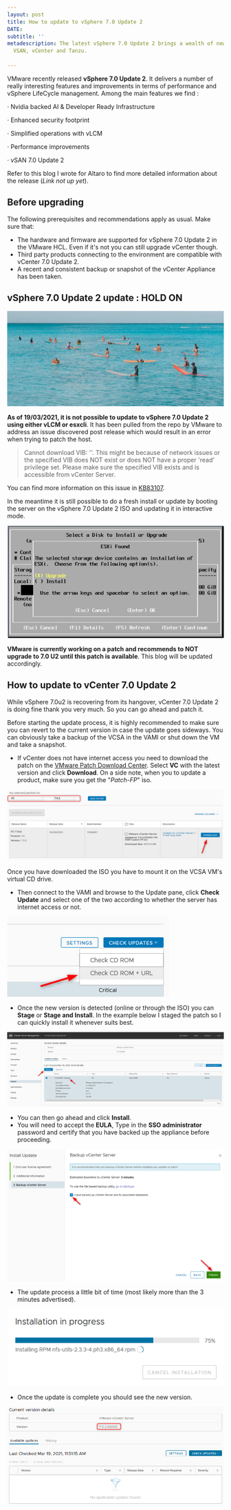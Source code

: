 ```yaml
---
layout: post
title: How to update to vSphere 7.0 Update 2
DATE: 
subtitle: ''
metadescription: The latest vSphere 7.0 Update 2 brings a wealth of new features spanning
  VSAN, vCenter and Tanzu.

---
```

VMware recently released **vSphere 7.0 Update 2**. It delivers a number of really interesting features and improvements in terms of performance and vSphere LifeCycle management. Among the main features we find :

· Nvidia backed AI & Developer Ready Infrastructure

· Enhanced security footprint

· Simplified operations with vLCM

· Performance improvements

· vSAN 7.0 Update 2

Refer to this blog I wrote for Altaro to find more detailed information about the release (_Link not up yet_).

## Before upgrading

The following prerequisites and recommendations apply as usual. Make sure that:

* The hardware and firmware are supported for vSphere 7.0 Update 2 in the VMware HCL. Even if it's not you can still upgrade vCenter though.
* Third party products connecting to the environment are compatible with vCenter 7.0 Update 2.
* A recent and consistent backup or snapshot of the vCenter Appliance has been taken.

## vSphere 7.0 Update 2 update : HOLD ON

![](/img/v7u2-7.jpeg)

**As of 19/03/2021, it is not possible to update to vSphere 7.0 Update 2 using either vLCM or esxcli**. It has been pulled from the repo by VMware to address an issue discovered post release which would result in an error when trying to patch the host.

> Cannot download VIB: ''. This might be because of network issues or the specified VIB does NOT exist or does NOT have a proper 'read' privilege set. Please make sure the specified VIB exists and is accessible from vCenter Server.

You can find more information on this issue in [KB83107](https://kb.vmware.com/s/article/83107?lang=en_US).

In the meantime it is still possible to do a fresh install or update by booting the server on the vSphere 7.0 Update 2 ISO and updating it in interactive mode.

![](/img/v7u2.jpg)

**VMware is currently working on a patch and recommends to NOT upgrade to 7.0 U2 until this patch is available**. This blog will be updated accordingly.

## How to update to vCenter 7.0 Update 2

While vSphere 7.0u2 is recovering from its hangover, vCenter 7.0 Update 2 is doing fine thank you very much. So you can go ahead and patch it.

Before starting the update process, it is highly recommended to make sure you can revert to the current version in case the update goes sideways. You can obviously take a backup of the VCSA in the VAMI or shut down the VM and take a snapshot.

* If vCenter does not have internet access you need to download the patch on the [VMware Patch Download Center](https://www.google.com/url?sa=t&rct=j&q=&esrc=s&source=web&cd=&cad=rja&uact=8&ved=2ahUKEwiL8ur1u7zvAhVL9IUKHRE4DckQFjAAegQIARAD&url=https%3A%2F%2Fmy.vmware.com%2Fgroup%2Fvmware%2Fpatch&usg=AOvVaw0rrH8ShNTJpCNFMMRton3o). Select **VC** with the latest version and click **Download**. On a side note, when you to update a product, make sure you get the "_Patch-FP_" iso.

![](/img/v7u2-1.png)

Once you have downloaded the ISO you have to mount it on the VCSA VM's virtual CD drive.

* Then connect to the VAMI and browse to the Update pane, click **Check Update** and select one of the two according to whether the server has internet access or not.

![](/img/v7u2-2.png)

* Once the new version is detected (online or through the ISO) you can **Stage** or **Stage and Install**. In the example below I staged the patch so I can quickly install it whenever suits best.

![](/img/v7u2-3.png)

* You can then go ahead and click **Install**.
* You will need to accept the **EULA**, Type in the **SSO administrator** password and certify that you have backed up the appliance before proceeding.

![](/img/v7u2-4.png)

* The update process a little bit of time (most likely more than the 3 minutes advertised).

![](/img/v7u2-5.png)

* Once the update is complete you should see the new version.

![](/img/v7u2-6.png)